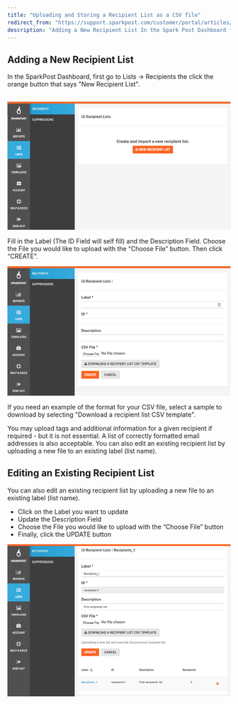 ```yaml
---
title: "Uploading and Storing a Recipient List as a CSV file"
redirect_from: "https://support.sparkpost.com/customer/portal/articles/2351320-uploading-and-storing-a-recipient-list-as-a-csv-file"
description: "Adding a New Recipient List In the Spark Post Dashboard first go to Lists Recipients the click the orange button that says New Recipient List Fill in the Label The ID Field will self fill and the Description Field Choose the File you would like to upload with the Choose..."
---
```


## Adding a New Recipient List 

In the SparkPost Dashboard, first go to Lists -> Recipients the click the orange button that says "New Recipient List".

 ![](media/uploading-recipient-list/new_recipient_original.png)

Fill in the Label (The ID Field will self fill) and the Description Field. Choose the File you would like to upload with the “Choose File” button. Then click “CREATE".

![](media/uploading-recipient-list/recip_list_original.png)

If you need an example of the format for your CSV file, select a sample to download by selecting "Download a recipient list CSV template".

You may upload tags and additional information for a given recipient if required - but it is not essential. A list of correctly formatted email addresses is also acceptable. You can also edit an existing recipient list by uploading a new file to an existing label (list name).

## Editing an Existing Recipient List

You can also edit an existing recipient list by uploading a new file to an existing label (list name).

* Click on the Label you want to update
* Update the Description Field
* Choose the File you would like to upload with the “Choose File” button
* Finally, click the UPDATE button 

![](media/uploading-recipient-list/update_recip_list_original.png)